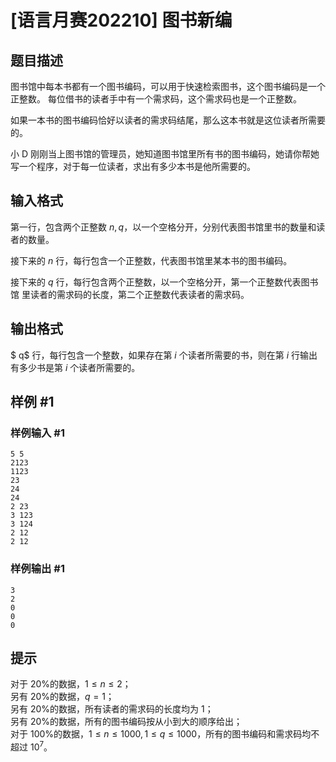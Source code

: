 # [语言月赛202210] 图书新编

## 题目描述

图书馆中每本书都有一个图书编码，可以用于快速检索图书，这个图书编码是一个正整数。 每位借书的读者手中有一个需求码，这个需求码也是一个正整数。

如果一本书的图书编码恰好以读者的需求码结尾，那么这本书就是这位读者所需要的。

小 D 刚刚当上图书馆的管理员，她知道图书馆里所有书的图书编码，她请你帮她写一个程序，对于每一位读者，求出有多少本书是他所需要的。


## 输入格式

第一行，包含两个正整数 $n , q$，以一个空格分开，分别代表图书馆里书的数量和读者的数量。

接下来的 $n$ 行，每行包含一个正整数，代表图书馆里某本书的图书编码。

接下来的 $q$ 行，每行包含两个正整数，以一个空格分开，第一个正整数代表图书馆 里读者的需求码的长度，第二个正整数代表读者的需求码。


## 输出格式

$ q$ 行，每行包含一个整数，如果存在第 $i$ 个读者所需要的书，则在第 $i$ 行输出有多少书是第 $i$ 个读者所需要的。

## 样例 #1

### 样例输入 #1
```
5 5 
2123 
1123 
23 
24 
24 
2 23 
3 123 
3 124 
2 12 
2 12
```

### 样例输出 #1

```
3
2
0
0
0
```

## 提示

对于 $20\%$的数据，$1 \le n \le 2$；  
另有 $20\%$的数据，$q = 1$；  
另有 $20\%$的数据，所有读者的需求码的长度均为 $1$；  
另有 $20\%$的数据，所有的图书编码按从小到大的顺序给出；   
对于 $100\%$的数据，$1 \le n \le 1000,1 \le q \le 1000$，所有的图书编码和需求码均不超过 $10^7$。

